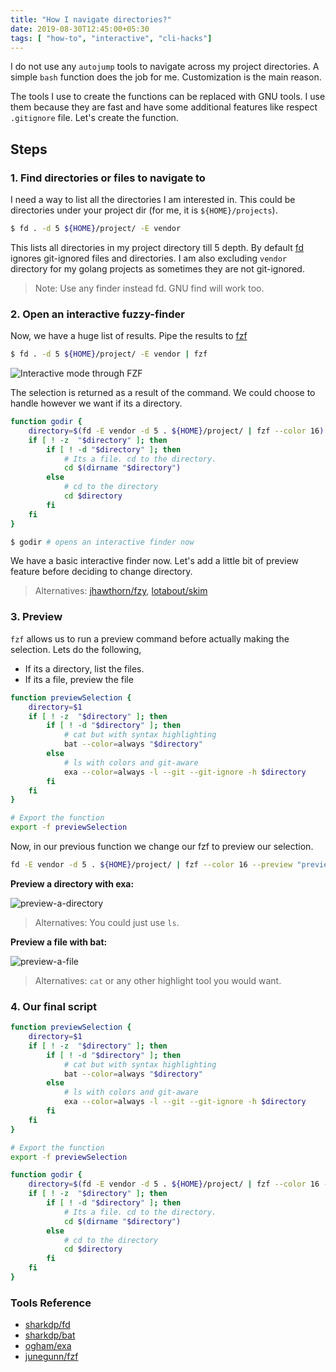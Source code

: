 ```yaml
---
title: "How I navigate directories?"
date: 2019-08-30T12:45:00+05:30
tags: [ "how-to", "interactive", "cli-hacks"]
---
```


I do not use any `autojump` tools to navigate across my project directories. A simple `bash` function does the job for me. Customization is the main reason.

The tools I use to create the functions can be replaced with GNU tools. I use them because they are fast and have some additional features like respect `.gitignore` file. Let's create the function.

## Steps

### 1. Find directories or files to navigate to 

I need a way to list all the directories I am interested in. This could be directories under your project dir (for me, it is `${HOME}/projects`).

```bash
$ fd . -d 5 ${HOME}/project/ -E vendor
```

This lists all directories in my project directory till 5 depth. By default [fd](https://github.com/sharkdp/fd) ignores git-ignored files and directories. I am also excluding `vendor` directory for my golang projects as sometimes they are not git-ignored. 

> Note: Use any finder instead fd. GNU find will work too.

### 2. Open an interactive fuzzy-finder

Now, we have a huge list of results. Pipe the results to [fzf](https://github.com/junegunn/fzf)

```bash
$ fd . -d 5 ${HOME}/project/ -E vendor | fzf
```

![Interactive mode through FZF](/directory-navigation/image-1.png)

The selection is returned as a result of the command. We could choose to handle however we want if its a directory.

```bash
function godir {
    directory=$(fd -E vendor -d 5 . ${HOME}/project/ | fzf --color 16)
    if [ ! -z  "$directory" ]; then
        if [ ! -d "$directory" ]; then
            # Its a file. cd to the directory.
            cd $(dirname "$directory")
        else
            # cd to the directory
            cd $directory
        fi
    fi
}

$ godir # opens an interactive finder now
```

We have a basic interactive finder now. Let's add a little bit of preview feature before deciding to change directory.

> Alternatives: [jhawthorn/fzy](https://github.com/jhawthorn/fzy), [lotabout/skim](https://github.com/lotabout/skim)

### 3. Preview

`fzf` allows us to run a preview command before actually making the selection. Lets do the following,

- If its a directory, list the files.
- If its a file, preview the file

```bash
function previewSelection {
    directory=$1
    if [ ! -z  "$directory" ]; then
        if [ ! -d "$directory" ]; then
            # cat but with syntax highlighting
            bat --color=always "$directory"
        else
            # ls with colors and git-aware
            exa --color=always -l --git --git-ignore -h $directory
        fi
    fi
}

# Export the function
export -f previewSelection
```

Now, in our previous function we change our fzf to preview our selection.

```bash
fd -E vendor -d 5 . ${HOME}/project/ | fzf --color 16 --preview "previewSelection {}"
```

**Preview a directory with exa:**

![preview-a-directory](/directory-navigation/image-2.png)

> Alternatives: You could just use `ls`.

**Preview a file with bat:**

![preview-a-file](/directory-navigation/image-3.png)

> Alternatives: `cat` or any other highlight tool you would want.

### 4. Our final script

```bash
function previewSelection {
    directory=$1
    if [ ! -z  "$directory" ]; then
        if [ ! -d "$directory" ]; then
            # cat but with syntax highlighting
            bat --color=always "$directory"
        else
            # ls with colors and git-aware
            exa --color=always -l --git --git-ignore -h $directory
        fi
    fi
}

# Export the function
export -f previewSelection

function godir {
    directory=$(fd -E vendor -d 5 . ${HOME}/project/ | fzf --color 16 --preview "previewSelection {}" )
    if [ ! -z  "$directory" ]; then
        if [ ! -d "$directory" ]; then
            # Its a file. cd to the directory.
            cd $(dirname "$directory")
        else
            # cd to the directory
            cd $directory
        fi
    fi
}
```

### Tools Reference

- [sharkdp/fd](https://github.com/sharkdp/fd)
- [sharkdp/bat](https://github.com/sharkdp/bat)
- [ogham/exa](https://github.com/ogham/exa)
- [junegunn/fzf](https://github.com/junegunn/fzf)
